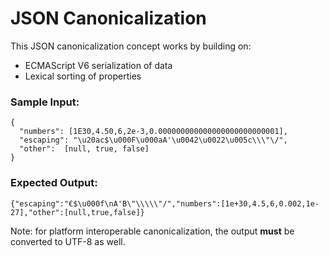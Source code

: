 # JSON Canonicalization

This JSON canonicalization concept works by building on:
- ECMAScript V6 serialization of data
- Lexical sorting of properties

### Sample Input:
```code
{
  "numbers": [1E30,4.50,6,2e-3,0.000000000000000000000000001],
  "escaping": "\u20ac$\u000F\u000aA'\u0042\u0022\u005c\\\"\/",
  "other":  [null, true, false]
}
```
### Expected Output:
```code
{"escaping":"€$\u000f\nA'B\"\\\\\"/","numbers":[1e+30,4.5,6,0.002,1e-27],"other":[null,true,false]}
```

Note: for platform interoperable canonicalization, the output **must** be converted to UTF-8 as well.
